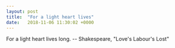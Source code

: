 ```yaml
---
layout: post
title:  "For a light heart lives"
date:   2018-11-06 11:30:02 +0000
---
```

For a light heart lives long.
		-- Shakespeare, "Love's Labour's Lost"

